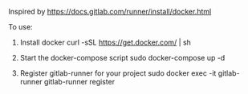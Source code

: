 Inspired by https://docs.gitlab.com/runner/install/docker.html

To use:
1. Install docker
curl -sSL https://get.docker.com/ | sh

2. Start the docker-compose script
sudo docker-compose up -d

3. Register gitlab-runner for your project
sudo docker exec -it gitlab-runner gitlab-runner register
